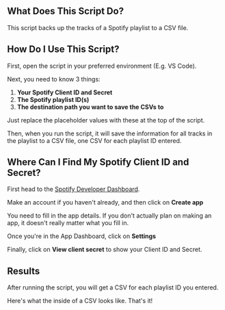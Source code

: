 ## What Does This Script Do?
This script backs up the tracks of a Spotify playlist to a CSV file.

## How Do I Use This Script?
First, open the script in your preferred environment (E.g. VS Code).

Next, you need to know 3 things:
1. **Your Spotify Client ID and Secret**
2. **The Spotify playlist ID(s)**
3. **The destination path you want to save the CSVs to**

Just replace the placeholder values with these at the top of the script.

Then, when you run the script, it will save the information for all tracks in the playlist to a CSV file, one CSV for each playlist ID entered.

## Where Can I Find My Spotify Client ID and Secret?

First head to the [Spotify Developer Dashboard](https://developer.spotify.com/dashboard).

Make an account if you haven't already, and then click on **Create app**

You need to fill in the app details. If you don't actually plan on making an app, it doesn't really matter what you fill in.

Once you're in the App Dashboard, click on **Settings**

Finally, click on **View client secret** to show your Client ID and Secret.

## Results

After running the script, you will get a CSV for each playlist ID you entered.

Here's what the inside of a CSV looks like. That's it!
